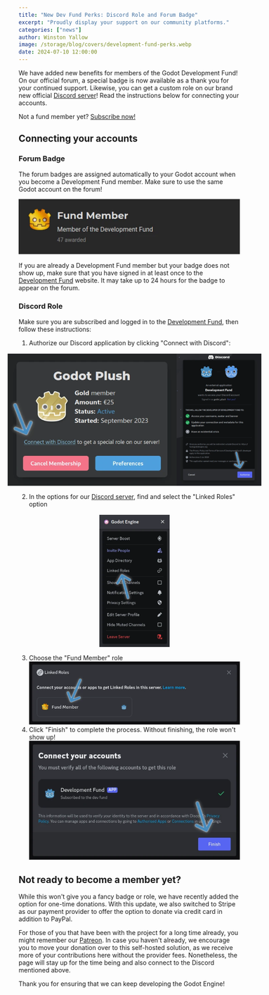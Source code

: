 ```yaml
---
title: "New Dev Fund Perks: Discord Role and Forum Badge"
excerpt: "Proudly display your support on our community platforms."
categories: ["news"]
author: Winston Yallow
image: /storage/blog/covers/development-fund-perks.webp
date: 2024-07-10 12:00:00
---
```


We have added new benefits for members of the Godot Development Fund! On our official forum, a special badge is now available as a thank you for your continued support. Likewise, you can get a custom role on our brand new official [Discord server](https://discord.com/invite/7HtykRQ4Rg)! Read the instructions below for connecting your accounts.

Not a fund member yet? [Subscribe now!](https://fund.godotengine.org/#membership)

## Connecting your accounts

### Forum Badge

The forum badges are assigned automatically to your Godot account when you become a Development Fund member. Make sure to use the same Godot account on the forum!

![Badge with a golden Godot logo and the text "Fund Member - Member of the Development Fund", awarded to 47 users](/storage/blog/development-fund-perks/forum-badge.webp)

If you are already a Development Fund member but your badge does not show up, make sure that you have signed in at least once to the [Development Fund](https://fund.godotengine.org/#membership) website. It may take up to 24 hours for the badge to appear on the forum.

### Discord Role

Make sure you are subscribed and logged in to the [Development Fund](https://fund.godotengine.org/#membership), then follow these instructions:

1. Authorize our Discord application by clicking "Connect with Discord":
   <div class="preview-image-container">
      <img alt='Screenshot of the Fund page showing the "Connect with Discord" option' src='/storage/blog/development-fund-perks/fund-website.webp'/>
      <img alt='Screenshot of discord prompt asking for Authorization' src='/storage/blog/development-fund-perks/discord-auth.webp'/>
   </div>
2. In the options for our [Discord server](https://discord.com/invite/7HtykRQ4Rg), find and select the "Linked Roles" option
   <div class="preview-image-container">
      <img alt='Screenshot of discord server menu with "Linked Roles" option' src='/storage/blog/development-fund-perks/discord-menu.webp'/>
   </div>
3. Choose the "Fund Member" role
   ![Screenshot of discord prompt asking for Authorization](/storage/blog/development-fund-perks/discord-select-role.webp)
4. Click "Finish" to complete the process. Without finishing, the role won't show up!
   ![Screenshot of discord prompt asking for Authorization](/storage/blog/development-fund-perks/discord-finish.webp)

## Not ready to become a member yet?

While this won't give you a fancy badge or role, we have recently added the option for one-time donations. With this update, we also switched to Stripe as our payment provider to offer the option to donate via credit card in addition to PayPal.

For those of you that have been with the project for a long time already, you might remember our [Patreon](patreon.com/godotengine). In case you haven't already, we encourage you to move your donation over to this self-hosted solution, as we receive more of your contributions here without the provider fees. Nonetheless, the page will stay up for the time being and also connect to the Discord mentioned above.

Thank you for ensuring that we can keep developing the Godot Engine!

<style>
	.preview-image-container {
		display: flex;
		justify-content: center;
		align-items: center;
		padding: 16px;
		background-color: transparent;
	}
	.preview-image-container {
		background-color: transparent;
	}
	.preview-image-container img {
		max-height: 300px;
		background-color: transparent;
	}
</stlye>
